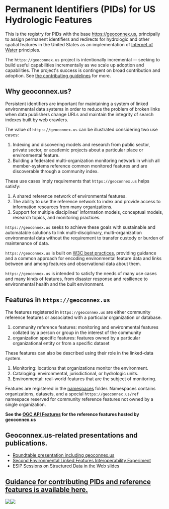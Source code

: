 # Permanent Identifiers (PIDs) for US Hydrologic Features

This is the registry for PIDs with the base https://geoconnex.us, principally to assign permanent identifiers and redirects for hydrologic and other spatial features in the United States as an implementation of [Internet of Water](https://github.com/opengeospatial/SELFIE/blob/master/docs/demo/internet_of_water.md) principles. 

The `https://geoconnex.us` project is intentionally incremental -- seeking to build useful capabilities incrementally as we scale up adoption and capabilities. The project's success is contingent on broad contribution and adoption. See [the contributing guidelines](https://github.com/internetofwater/geoconnex.us/blob/master/CONTRIBUTING.md) for more.

## Why geoconnex.us?

Persistent identifiers are important for maintaining a system of linked environmental data systems in order to reduce the problem of broken links when data publishers change URLs and maintain the integrity of search indexes built by web crawlers.

The value of `https://geoconnex.us` can be illustrated considering two use cases: 

1. Indexing and discovering models and research from public sector, private sector, or academic projects about a particular place or environmental feature.  
1. Building a federated multi-organization monitoring network in which all member-systems reference common monitored features and are discoverable through a community index.  

These use cases imply requirements that `https://geoconnex.us` helps satisfy:

1. A shared reference network of environmental features. 
1. The ability to use the reference network to index and provide access to information resources from many organizations. 
1. Support for multiple disciplines' information models, conceptual models, research topics, and monitoring practices. 

`https://geoconnex.us` seeks to achieve these goals with sustainable and automatable solutions to link multi-disciplinary, multi-organization environmental data without the requirement to transfer custody or burden of maintenance of data. 

`https://geoconnex.us` is built on [W3C best practices](https://www.w3.org/TR/sdw-bp/), providing guidance and a common approach for encoding environmental feature data and links between and among features and observational data about them.

`https://geoconnex.us` is intended to satisfy the needs of many use cases and many kinds of features, from disaster response and resilience to environmental health and the built environment.

## Features in `https://geoconnex.us`

The features registered in `https://geoconnex.us` are either community reference features or associated with a particular organization or database.

1. community reference features: monitoring and environmental features collated by a person or group in the interest of the community
1. organization specific features: features owned by a particular organizational entity or from a specific dataset

These features can also be described using their role in the linked-data system.

1. Monitoring: locations that organizations monitor the environment.
1. Cataloging: environmental, jurisdictional, or hydrologic units.
1. Environmental: real-world features that are the subject of monitoring.

Features are registered in the [namespaces](https://github.com/internetofwater/geoconnex.us/tree/master/namespaces) folder. Namespaces contains organizations, datasets, and a special `https://geoconnex.us/ref` namespace reserved for community reference features not owned by a single organization.

**See the [OGC API Features](https://info.geoconnex.us/) for the reference features hosted by geoconnex.us**

## Geoconnex.us-related presentations and publications.
- [Roundtable presentation including geoconnex.us](https://www.westernstateswater.org/wp-content/uploads/2020/06/CO_Roundable_IoW.pdf)
- [Second Environmental Linked Features Interoperability Experiment](https://github.com/opengeospatial/SELFIE) 
- [ESIP Sessions on Structured Data in the Web](https://2020esipsummermeeting.sched.com/event/cIvv/structured-data-on-the-web-putting-best-practice-to-work) [slides](https://docs.google.com/presentation/d/1LSXHz2_Y7hrkGZPC_sNoJWl8AIujI8AAWktl9amIR4E/edit#slide=id.g8250495469_1_30)

## [Guidance for contributing PIDs and reference features is available here.](https://github.com/internetofwater/geoconnex.us/blob/master/CONTRIBUTING.md) 

[![](https://internetofwater.org/wp-content/uploads/2019/12/iow_logo_horizontal_rgb_TM_header.png)](https://internetofwater.org/)[![](https://upload.wikimedia.org/wikipedia/commons/thumb/1/1c/USGS_logo_green.svg/320px-USGS_logo_green.svg.png)](https://www.usgs.gov/mission-areas/water-resources)
